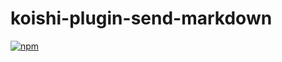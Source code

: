 # koishi-plugin-send-markdown

[![npm](https://img.shields.io/npm/v/koishi-plugin-send-markdown?style=flat-square)](https://www.npmjs.com/package/koishi-plugin-send-markdown)


